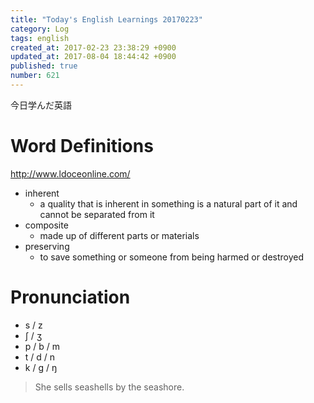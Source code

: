 ```yaml
---
title: "Today's English Learnings 20170223"
category: Log
tags: english
created_at: 2017-02-23 23:38:29 +0900
updated_at: 2017-08-04 18:44:42 +0900
published: true
number: 621
---
```


今日学んだ英語

# Word Definitions
http://www.ldoceonline.com/

* inherent
    * a quality that is inherent in something is a natural part of it and cannot be separated from it
* composite
    * made up of different parts or materials
* preserving
    * to save something or someone from being harmed or destroyed

# Pronunciation
* s / z
* ʃ  / ʒ
* p / b / m
* t / d / n
* k / g / ŋ

> She sells seashells by the seashore.
